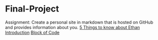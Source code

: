# Final-Project
Assignment: Create a personal site in markdown that is hosted on GitHub and provides information about you.
[5 Things to know about Ethan](5-things-to-know-about-Ethan.md)
[Introduction](Introduction.md)
[Block of Code](Block-of-Code.md)
